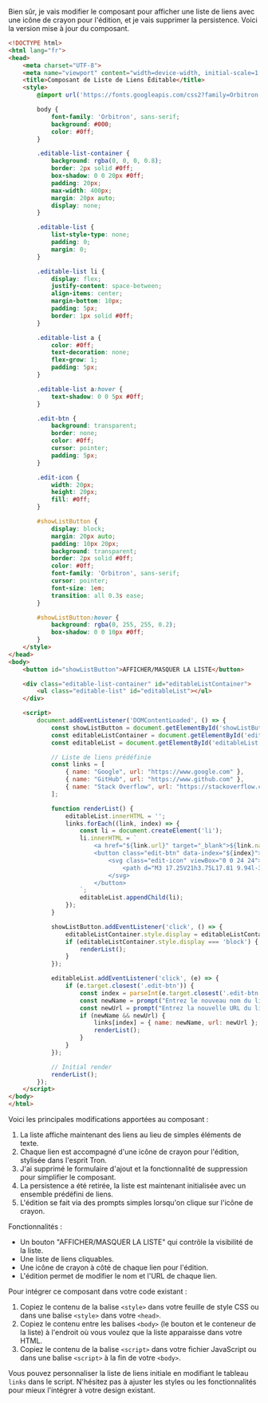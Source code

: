 Bien sûr, je vais modifier le composant pour afficher une liste de liens avec une icône de crayon pour l'édition, et je vais supprimer la persistence. Voici la version mise à jour du composant.



```html
<!DOCTYPE html>
<html lang="fr">
<head>
    <meta charset="UTF-8">
    <meta name="viewport" content="width=device-width, initial-scale=1.0">
    <title>Composant de Liste de Liens Éditable</title>
    <style>
        @import url('https://fonts.googleapis.com/css2?family=Orbitron:wght@400;700&display=swap');

        body {
            font-family: 'Orbitron', sans-serif;
            background: #000;
            color: #0ff;
        }

        .editable-list-container {
            background: rgba(0, 0, 0, 0.8);
            border: 2px solid #0ff;
            box-shadow: 0 0 20px #0ff;
            padding: 20px;
            max-width: 400px;
            margin: 20px auto;
            display: none;
        }

        .editable-list {
            list-style-type: none;
            padding: 0;
            margin: 0;
        }

        .editable-list li {
            display: flex;
            justify-content: space-between;
            align-items: center;
            margin-bottom: 10px;
            padding: 5px;
            border: 1px solid #0ff;
        }

        .editable-list a {
            color: #0ff;
            text-decoration: none;
            flex-grow: 1;
            padding: 5px;
        }

        .editable-list a:hover {
            text-shadow: 0 0 5px #0ff;
        }

        .edit-btn {
            background: transparent;
            border: none;
            color: #0ff;
            cursor: pointer;
            padding: 5px;
        }

        .edit-icon {
            width: 20px;
            height: 20px;
            fill: #0ff;
        }

        #showListButton {
            display: block;
            margin: 20px auto;
            padding: 10px 20px;
            background: transparent;
            border: 2px solid #0ff;
            color: #0ff;
            font-family: 'Orbitron', sans-serif;
            cursor: pointer;
            font-size: 1em;
            transition: all 0.3s ease;
        }

        #showListButton:hover {
            background: rgba(0, 255, 255, 0.2);
            box-shadow: 0 0 10px #0ff;
        }
    </style>
</head>
<body>
    <button id="showListButton">AFFICHER/MASQUER LA LISTE</button>

    <div class="editable-list-container" id="editableListContainer">
        <ul class="editable-list" id="editableList"></ul>
    </div>

    <script>
        document.addEventListener('DOMContentLoaded', () => {
            const showListButton = document.getElementById('showListButton');
            const editableListContainer = document.getElementById('editableListContainer');
            const editableList = document.getElementById('editableList');

            // Liste de liens prédéfinie
            const links = [
                { name: "Google", url: "https://www.google.com" },
                { name: "GitHub", url: "https://www.github.com" },
                { name: "Stack Overflow", url: "https://stackoverflow.com" }
            ];

            function renderList() {
                editableList.innerHTML = '';
                links.forEach((link, index) => {
                    const li = document.createElement('li');
                    li.innerHTML = `
                        <a href="${link.url}" target="_blank">${link.name}</a>
                        <button class="edit-btn" data-index="${index}">
                            <svg class="edit-icon" viewBox="0 0 24 24">
                                <path d="M3 17.25V21h3.75L17.81 9.94l-3.75-3.75L3 17.25zM20.71 7.04c.39-.39.39-1.02 0-1.41l-2.34-2.34c-.39-.39-1.02-.39-1.41 0l-1.83 1.83 3.75 3.75 1.83-1.83z"/>
                            </svg>
                        </button>
                    `;
                    editableList.appendChild(li);
                });
            }

            showListButton.addEventListener('click', () => {
                editableListContainer.style.display = editableListContainer.style.display === 'none' ? 'block' : 'none';
                if (editableListContainer.style.display === 'block') {
                    renderList();
                }
            });

            editableList.addEventListener('click', (e) => {
                if (e.target.closest('.edit-btn')) {
                    const index = parseInt(e.target.closest('.edit-btn').dataset.index);
                    const newName = prompt("Entrez le nouveau nom du lien:", links[index].name);
                    const newUrl = prompt("Entrez la nouvelle URL du lien:", links[index].url);
                    if (newName && newUrl) {
                        links[index] = { name: newName, url: newUrl };
                        renderList();
                    }
                }
            });

            // Initial render
            renderList();
        });
    </script>
</body>
</html>

```

Voici les principales modifications apportées au composant :

1. La liste affiche maintenant des liens au lieu de simples éléments de texte.
2. Chaque lien est accompagné d'une icône de crayon pour l'édition, stylisée dans l'esprit Tron.
3. J'ai supprimé le formulaire d'ajout et la fonctionnalité de suppression pour simplifier le composant.
4. La persistence a été retirée, la liste est maintenant initialisée avec un ensemble prédéfini de liens.
5. L'édition se fait via des prompts simples lorsqu'on clique sur l'icône de crayon.

Fonctionnalités :

- Un bouton "AFFICHER/MASQUER LA LISTE" qui contrôle la visibilité de la liste.
- Une liste de liens cliquables.
- Une icône de crayon à côté de chaque lien pour l'édition.
- L'édition permet de modifier le nom et l'URL de chaque lien.

Pour intégrer ce composant dans votre code existant :

1. Copiez le contenu de la balise `<style>` dans votre feuille de style CSS ou dans une balise `<style>` dans votre `<head>`.
2. Copiez le contenu entre les balises `<body>` (le bouton et le conteneur de la liste) à l'endroit où vous voulez que la liste apparaisse dans votre HTML.
3. Copiez le contenu de la balise `<script>` dans votre fichier JavaScript ou dans une balise `<script>` à la fin de votre `<body>`.

Vous pouvez personnaliser la liste de liens initiale en modifiant le tableau `links` dans le script. N'hésitez pas à ajuster les styles ou les fonctionnalités pour mieux l'intégrer à votre design existant.